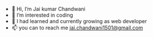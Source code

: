 - 👋 Hi, I’m Jai kumar Chandwani
- 👀 I’m interested in coding
- 🌱 I had learned and currently growing as web developer
- 📫 you can to reach me jai.chandwani1501@gmail.com

<!---
JaiChandwani/JaiChandwani is a ✨ special ✨ repository because its `README.md` (this file) appears on your GitHub profile.
You can click the Preview link to take a look at your changes.
--->
